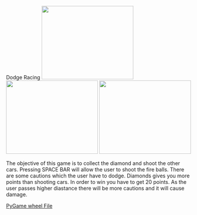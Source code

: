 <h> Dodge Racing</h>
<img src = "https://github.com/msingh4937/Projects/blob/master/GamePlan/capture1.PNG" width = "250" height = "200"/>
<img src = "https://github.com/msingh4937/Projects/blob/master/GamePlan/Capture2.PNG" width = "250" height = "200"/>
<img src = "https://github.com/msingh4937/Projects/blob/master/GamePlan/Capture3.PNG" width = "250" height = "200"/>
<p> The objective of this game is to collect the diamond and shoot the other cars. Pressing SPACE BAR will allow the user to shoot the fire balls. There are some cautions which the user have to dodge. Diamonds gives you more points than shooting cars. In order to win you have to get 20 points. As the user passes higher diastance there will be more cautions and it will cause damage.    </p>
<a href = "http://www.lfd.uci.edu/~gohlke/pythonlibs/#pygame">PyGame wheel File</a>
